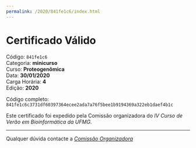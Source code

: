 ```yaml
---
permalink: /2020/841fe1c6/index.html
---
```


# Certificado Válido

Código: `841fe1c6`<br>
Categoria: **minicurso**<br>
Curso: **Proteogenômica**<br>
Data: **30/01/2020**<br>
Carga Horária: **4**<br>
Edição: **2020**<br>


Código completo: `841fe1c6c3731df60397364ecee2ada7a76f5bee1b9194369a322eb1daef4b1c`


Este certificado foi expedido pela Comissão organizadora do *IV Curso de Verão em Bioinformática da UFMG*.

----

Qualquer dúvida contacte a [_Comissão Organizadora_](<mailto:cursobioinfoufmg@gmail.com$subject=[Certificados]>)

